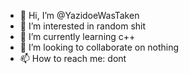 - 👋 Hi, I’m @YazidoeWasTaken
- 👀 I’m interested in random shit
- 🌱 I’m currently learning c++
- 💞️ I’m looking to collaborate on nothing
- 📫 How to reach me: dont

<!---
YazidoeWasTaken/YazidoeWasTaken is a ✨ special ✨ repository because its `README.md` (this file) appears on your GitHub profile.
You can click the Preview link to take a look at your changes.
--->
